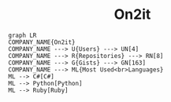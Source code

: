 <h1 align="center">On2it</h1>

```mermaid
graph LR
COMPANY_NAME{On2it}
COMPANY_NAME ---> U{Users} ---> UN[4]
COMPANY_NAME ---> R{Repositories} ---> RN[8]
COMPANY_NAME ---> G{Gists} ---> GN[163]
COMPANY_NAME ---> ML{Most Used<br>Languages}
ML --> C#[C#]
ML --> Python[Python]
ML --> Ruby[Ruby]
```
